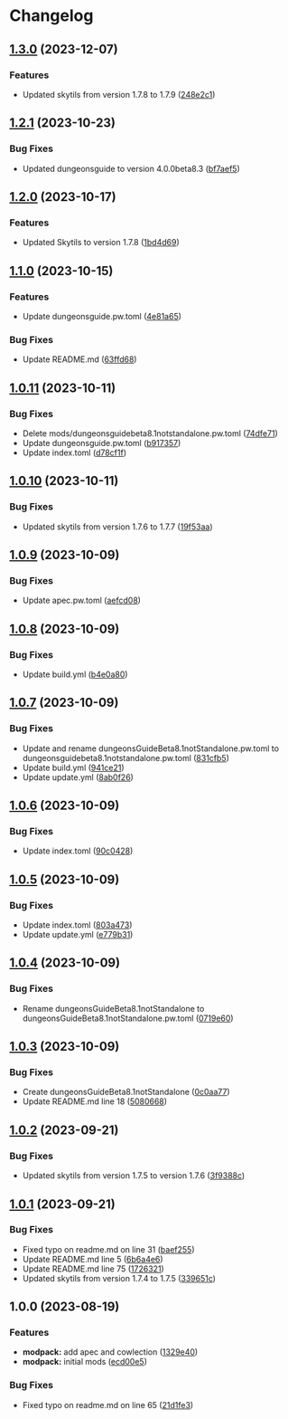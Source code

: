 # Changelog

## [1.3.0](https://github.com/mrkeww/all-skyblock/compare/v1.2.1...v1.3.0) (2023-12-07)


### Features

* Updated skytils from version 1.7.8 to 1.7.9 ([248e2c1](https://github.com/mrkeww/all-skyblock/commit/248e2c154e91bd70ca8f116e3b10f06259d04c8a))

## [1.2.1](https://github.com/mrkeww/all-skyblock/compare/v1.2.0...v1.2.1) (2023-10-23)


### Bug Fixes

* Updated dungeonsguide to version 4.0.0beta8.3 ([bf7aef5](https://github.com/mrkeww/all-skyblock/commit/bf7aef5d4ee38ea2aa6d26e1e64bd6fc82b3d2d4))

## [1.2.0](https://github.com/mrkeww/all-skyblock/compare/v1.1.0...v1.2.0) (2023-10-17)


### Features

* Updated Skytils to version 1.7.8 ([1bd4d69](https://github.com/mrkeww/all-skyblock/commit/1bd4d6936bb0bc9a77c31a454916a12f43412b57))

## [1.1.0](https://github.com/mrkeww/all-skyblock/compare/v1.0.11...v1.1.0) (2023-10-15)


### Features

* Update dungeonsguide.pw.toml ([4e81a65](https://github.com/mrkeww/all-skyblock/commit/4e81a65e427af0d0f9f5ad89ee183db26117f51f))


### Bug Fixes

* Update README.md ([63ffd68](https://github.com/mrkeww/all-skyblock/commit/63ffd689908dd34209441ac61ccbe3bcbac3209f))

## [1.0.11](https://github.com/mrkeww/all-skyblock/compare/v1.0.10...v1.0.11) (2023-10-11)


### Bug Fixes

* Delete mods/dungeonsguidebeta8.1notstandalone.pw.toml ([74dfe71](https://github.com/mrkeww/all-skyblock/commit/74dfe713fee443be86a8fb0b34bd3ace29974a8e))
* Update dungeonsguide.pw.toml ([b917357](https://github.com/mrkeww/all-skyblock/commit/b917357f752a9dde3169612431cdf9a073fc01b4))
* Update index.toml ([d78cf1f](https://github.com/mrkeww/all-skyblock/commit/d78cf1f339cad8ca0096599ba923ec1a728b7dc3))

## [1.0.10](https://github.com/mrkeww/all-skyblock/compare/v1.0.9...v1.0.10) (2023-10-11)


### Bug Fixes

* Updated skytils from version 1.7.6 to 1.7.7 ([19f53aa](https://github.com/mrkeww/all-skyblock/commit/19f53aac4412b01e1a93d2ba6cc3749cecf465d5))

## [1.0.9](https://github.com/mrkeww/all-skyblock/compare/v1.0.8...v1.0.9) (2023-10-09)


### Bug Fixes

* Update apec.pw.toml ([aefcd08](https://github.com/mrkeww/all-skyblock/commit/aefcd0840f301e93dae1db7ec2ccbc0f29fb39be))

## [1.0.8](https://github.com/mrkeww/all-skyblock/compare/v1.0.7...v1.0.8) (2023-10-09)


### Bug Fixes

* Update build.yml ([b4e0a80](https://github.com/mrkeww/all-skyblock/commit/b4e0a80ad6a6ed68e610072a75260671ee5c5b4c))

## [1.0.7](https://github.com/mrkeww/all-skyblock/compare/v1.0.6...v1.0.7) (2023-10-09)


### Bug Fixes

* Update and rename dungeonsGuideBeta8.1notStandalone.pw.toml to dungeonsguidebeta8.1notstandalone.pw.toml ([831cfb5](https://github.com/mrkeww/all-skyblock/commit/831cfb5365acd09d59966c58030c32ae844c26ed))
* Update build.yml ([941ce21](https://github.com/mrkeww/all-skyblock/commit/941ce210afe0b9bdca4078cd012cd3e89fcc8857))
* Update update.yml ([8ab0f26](https://github.com/mrkeww/all-skyblock/commit/8ab0f26c243f87454817bb1c29c53b1061fb6e00))

## [1.0.6](https://github.com/mrkeww/all-skyblock/compare/v1.0.5...v1.0.6) (2023-10-09)


### Bug Fixes

* Update index.toml ([90c0428](https://github.com/mrkeww/all-skyblock/commit/90c042863e70450a8d6d65661585603a77f46ee4))

## [1.0.5](https://github.com/mrkeww/all-skyblock/compare/v1.0.4...v1.0.5) (2023-10-09)


### Bug Fixes

* Update index.toml ([803a473](https://github.com/mrkeww/all-skyblock/commit/803a4730284718fa475f368bd2691eeedd126143))
* Update update.yml ([e779b31](https://github.com/mrkeww/all-skyblock/commit/e779b311d554cfb29ade99b12a273a12b88c626d))

## [1.0.4](https://github.com/mrkeww/all-skyblock/compare/v1.0.3...v1.0.4) (2023-10-09)


### Bug Fixes

* Rename dungeonsGuideBeta8.1notStandalone to dungeonsGuideBeta8.1notStandalone.pw.toml ([0719e60](https://github.com/mrkeww/all-skyblock/commit/0719e6043ee46b4dfcd11d4e9de9d110ad0a8b82))

## [1.0.3](https://github.com/mrkeww/all-skyblock/compare/v1.0.2...v1.0.3) (2023-10-09)


### Bug Fixes

* Create dungeonsGuideBeta8.1notStandalone ([0c0aa77](https://github.com/mrkeww/all-skyblock/commit/0c0aa77e7b044c5bc5b27807bc22719b1197583d))
* Update README.md line 18 ([5080668](https://github.com/mrkeww/all-skyblock/commit/5080668120307d049ece1def32b7da6cb42292c5))

## [1.0.2](https://github.com/mrkeww/all-skyblock/compare/v1.0.1...v1.0.2) (2023-09-21)


### Bug Fixes

* Updated skytils from version 1.7.5 to version 1.7.6 ([3f9388c](https://github.com/mrkeww/all-skyblock/commit/3f9388c73ebc821e12eb6c7f6cd2cbd568d42772))

## [1.0.1](https://github.com/mrkeww/all-skyblock/compare/v1.0.0...v1.0.1) (2023-09-21)


### Bug Fixes

* Fixed typo on readme.md on line 31 ([baef255](https://github.com/mrkeww/all-skyblock/commit/baef2554b31e6462a6c90c1776f2d6009617a101))
* Update README.md line 5 ([6b6a4e6](https://github.com/mrkeww/all-skyblock/commit/6b6a4e6c42a0c91699da417d9df5830653ea7c94))
* Update README.md line 75 ([1726321](https://github.com/mrkeww/all-skyblock/commit/1726321daeb41b7578bb6cfe514e2f25c6176a74))
* Updated skytils from version 1.7.4 to 1.7.5 ([339651c](https://github.com/mrkeww/all-skyblock/commit/339651c82b74689e5e88d1843c4494890eb1ff3c))

## 1.0.0 (2023-08-19)


### Features

* **modpack:** add apec and cowlection ([1329e40](https://github.com/jh-devv/all-skyblock/commit/1329e40968fdefe5bb136ead7c0366149487fba4))
* **modpack:** initial mods ([ecd00e5](https://github.com/jh-devv/all-skyblock/commit/ecd00e54c6bb57ed2936321fb1993b692a3d01c0))


### Bug Fixes

* Fixed typo on readme.md on line 65 ([21d1fe3](https://github.com/jh-devv/all-skyblock/commit/21d1fe30790156ef2fe885143611b2ba62fa79cb))
